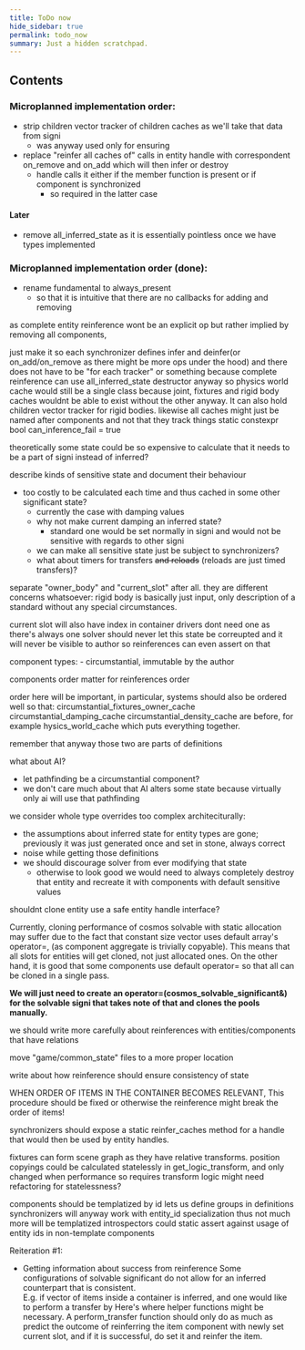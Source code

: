 ```yaml
---
title: ToDo now
hide_sidebar: true
permalink: todo_now
summary: Just a hidden scratchpad.
---
```


## Contents

### Microplanned implementation order:  
- strip children vector tracker of children caches as we'll take that data from signi
	- was anyway used only for ensuring
- replace "reinfer all caches of" calls in entity handle with correspondent on_remove and on_add which will then infer or destroy
	- handle calls it either if the member function is present or if component is synchronized
		- so required in the latter case
#### Later
- remove all_inferred_state as it is essentially pointless once we have types implemented

### Microplanned implementation order (done):  
- rename fundamental to always_present
	- so that it is intuitive that there are no callbacks for adding and removing

as complete entity reinference wont be an explicit op but rather implied by removing all components,

just make it so each synchronizer defines infer and deinfer(or on_add/on_remove as there might be more ops under the hood) and there does not have to be "for each tracker" or something
because complete reinference can use all_inferred_state destructor anyway
so physics world cache would still be a single class because joint, fixtures and rigid body caches wouldnt be able to exist without the other anyway.
	It can also hold children vector  tracker for rigid bodies.
	likewise all caches might just be named after components and not that they track things
static constexpr bool can_inference_fail = true

theoretically some state could be so expensive to calculate that it needs to be a part of signi instead of inferred?

describe kinds of sensitive state and document their behaviour

- too costly to be calculated each time and thus cached in some other significant state?
	- currently the case with damping values
	- why not make current damping an inferred state?
		- standard one would be set normally in signi and would not be sensitive with regards to other signi
	- we can make all sensitive state just be subject to synchronizers?
	- what about timers for transfers ~~and reloads~~ (reloads are just timed transfers)?


separate "owner_body" and "current_slot" after all.
they are different concerns whatsoever: rigid body is basically just input, only description of a standard without any special circumstances.

current slot will also have index in container
drivers dont need one as there's always one
solver should never let this state be correupted and it will never be visible to author
so reinferences can even assert on that

component types:
	- circumstantial, immutable by the author

components order matter for reinferences order

order here will be important, in particular, systems should also be ordered well so that:
circumstantial_fixtures_owner_cache
circumstantial_damping_cache
circumstantial_density_cache
are before, for example
hysics_world_cache
which puts everything together.

remember that anyway those two are parts of definitions

what about AI?
- let pathfinding be a circumstantial component?
- we don't care much about that AI alters some state because virtually only ai will use that pathfinding


we consider whole type overrides too complex architeciturally:
- the assumptions about inferred state for entity types are gone; previously it was just generated once and set in stone, always correct
- noise while getting those definitions
- we should discourage solver from ever modifying that state
	- otherwise to look good we would need to always completely destroy that entity and recreate it with components with default sensitive values

shouldnt clone entity use a safe entity handle interface?

Currently, cloning performance of cosmos solvable with static allocation may suffer due to the fact that constant size vector uses default array's operator=, (as component aggregate is trivially copyable).
This means that all slots for entities will get cloned, not just allocated ones.
On the other hand, it is good that some components use default operator= so that all can be cloned in a single pass.

**We will just need to create an operator=(cosmos_solvable_significant&) for the solvable signi that takes note of that and clones the pools manually.**

we should write more carefully about reinferences with entities/components that have relations 

move "game/common_state" files to a more proper location

write about how reinference should ensure consistency of state

WHEN ORDER OF ITEMS IN THE CONTAINER BECOMES RELEVANT, 
This procedure should be fixed or otherwise the reinference might break the order of items!

synchronizers should expose a static reinfer_caches method for a handle that would then be used by entity handles.

fixtures can form scene graph as they have relative transforms.
	position copyings could be calculated statelessly in get_logic_transform, and only changed when performance so requires
transform logic might need refactoring for statelessness?

components should be templatized by id
	lets us define groups in definitions 
	synchronizers will anyway work with entity_id specialization thus not much more will be templatized
	introspectors could static assert against usage of entity ids in non-template components


Reiteration #1:

- Getting information about success from reinference
Some configurations of solvable significant do not allow for an inferred counterpart that is consistent.  
E.g. if vector of items inside a container is inferred, and one would like to perform a transfer by 
Here's where helper functions might be necessary. A perform_transfer function should only do as much as predict the outcome of reinferring the item component with newly set current slot,
and if it is successful, do set it and reinfer the item.
